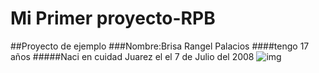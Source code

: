 # Mi Primer proyecto-RPB
##Proyecto de ejemplo
###Nombre:Brisa Rangel Palacios 
####tengo 17 años 
#####Naci en cuidad Juarez el  el 7 de Julio del 2008 
![img](https://github.com/user-attachments/assets/c074887c-d4e9-47b1-8e92-e388960d8e40)


